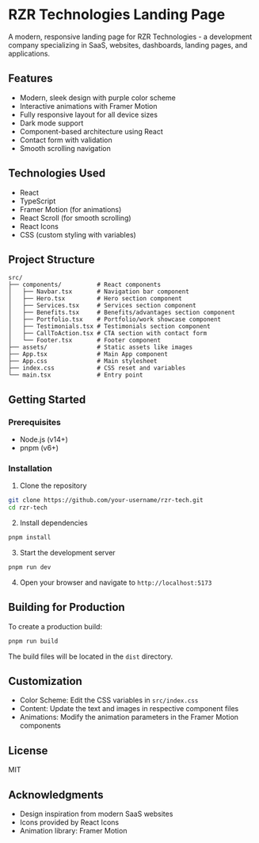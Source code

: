 # RZR Technologies Landing Page

A modern, responsive landing page for RZR Technologies - a development company specializing in SaaS, websites, dashboards, landing pages, and applications.

## Features

- Modern, sleek design with purple color scheme
- Interactive animations with Framer Motion
- Fully responsive layout for all device sizes
- Dark mode support
- Component-based architecture using React
- Contact form with validation
- Smooth scrolling navigation

## Technologies Used

- React
- TypeScript
- Framer Motion (for animations)
- React Scroll (for smooth scrolling)
- React Icons
- CSS (custom styling with variables)

## Project Structure

```
src/
├── components/          # React components
│   ├── Navbar.tsx       # Navigation bar component
│   ├── Hero.tsx         # Hero section component
│   ├── Services.tsx     # Services section component
│   ├── Benefits.tsx     # Benefits/advantages section component
│   ├── Portfolio.tsx    # Portfolio/work showcase component
│   ├── Testimonials.tsx # Testimonials section component
│   ├── CallToAction.tsx # CTA section with contact form
│   └── Footer.tsx       # Footer component
├── assets/              # Static assets like images
├── App.tsx              # Main App component
├── App.css              # Main stylesheet
├── index.css            # CSS reset and variables
└── main.tsx             # Entry point
```

## Getting Started

### Prerequisites

- Node.js (v14+)
- pnpm (v6+)

### Installation

1. Clone the repository
```bash
git clone https://github.com/your-username/rzr-tech.git
cd rzr-tech
```

2. Install dependencies
```bash
pnpm install
```

3. Start the development server
```bash
pnpm run dev
```

4. Open your browser and navigate to `http://localhost:5173`

## Building for Production

To create a production build:

```bash
pnpm run build
```

The build files will be located in the `dist` directory.

## Customization

- Color Scheme: Edit the CSS variables in `src/index.css`
- Content: Update the text and images in respective component files
- Animations: Modify the animation parameters in the Framer Motion components

## License

MIT

## Acknowledgments

- Design inspiration from modern SaaS websites
- Icons provided by React Icons
- Animation library: Framer Motion
